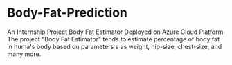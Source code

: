 # Body-Fat-Prediction
An Internship Project Body Fat Estimator Deployed on Azure Cloud Platform.
The project "Body Fat Estimator" tends to estimate percentage of body fat in huma's body based on parameters s as weight, hip-size, chest-size, and many more.



